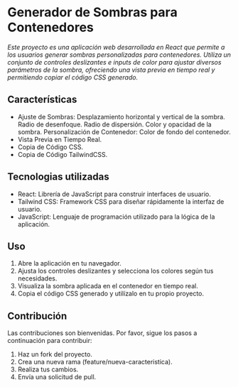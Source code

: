 # Generador de Sombras para Contenedores

<em>
Este proyecto es una aplicación web desarrollada en React que permite a los usuarios generar sombras personalizadas para contenedores. Utiliza un conjunto de controles deslizantes e inputs de color para ajustar diversos parámetros de la sombra, ofreciendo una vista previa en tiempo real y permitiendo copiar el código CSS generado.
</em>

## Características

- Ajuste de Sombras:
  Desplazamiento horizontal y vertical de la sombra.
  Radio de desenfoque.
  Radio de dispersión.
  Color y opacidad de la sombra.
  Personalización de Contenedor:
  Color de fondo del contenedor.
- Vista Previa en Tiempo Real.
- Copia de Código CSS.
- Copia de Código TailwindCSS.

## Tecnologias utilizadas

- React: Librería de JavaScript para construir interfaces de usuario.
- Tailwind CSS: Framework CSS para diseñar rápidamente la interfaz de usuario.
- JavaScript: Lenguaje de programación utilizado para la lógica de la aplicación.

## Uso

1. Abre la aplicación en tu navegador.
2. Ajusta los controles deslizantes y selecciona los colores según tus necesidades.
3. Visualiza la sombra aplicada en el contenedor en tiempo real.
4. Copia el código CSS generado y utilízalo en tu propio proyecto.

## Contribución

Las contribuciones son bienvenidas. Por favor, sigue los pasos a continuación para contribuir:

1. Haz un fork del proyecto.
2. Crea una nueva rama (feature/nueva-caracteristica).
3. Realiza tus cambios.
4. Envía una solicitud de pull.

